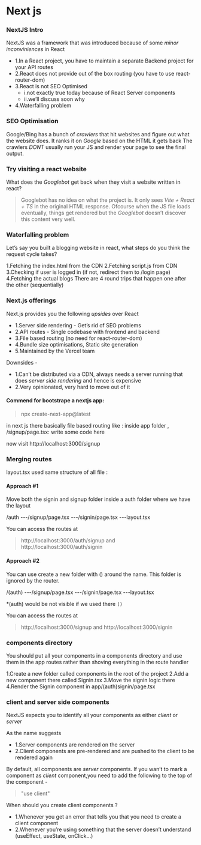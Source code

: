 # Next js

### NextJS Intro

NextJS was a framework that was introduced because of some _minor inconviniences_ in React

- 1.In a React project, you have to maintain a separate Backend project for your API routes
- 2.React does not provide out of the box routing (you have to use react-router-dom)
- 3.React is not SEO Optimised
  - i.not exactly true today because of React Server components
  - ii.we’ll discuss soon why
- 4.Waterfalling problem

### SEO Optimisation

Google/Bing has a bunch of _crawlers_ that hit websites and figure out what the website does.
It ranks it on _Google_ based on the HTML it gets back
The crawlers _DONT_ usually run your JS and render your page to see the final output.

### Try visiting a react website

What does the _Googlebot_ get back when they visit a website written in react?

> Googlebot has no idea on what the project is. It only sees _Vite + React + TS_ in the original HTML response.
> Ofcourse when the JS file loads eventually, things get
> rendered but the _Googlebot_ doesn’t discover this content very well.

### Waterfalling problem

Let’s say you built a blogging website in react, what steps do you think the request cycle takes?

1.Fetching the index.html from the CDN
2.Fetching script.js from CDN
3.Checking if user is logged in (if not, redirect them to /login page)
4.Fetching the actual blogs
There are 4 round trips that happen one after the other (sequentially)

### Next.js offerings

Next.js provides you the following _upsides_ over React

- 1.Server side rendering - Get’s rid of SEO problems
- 2.API routes - Single codebase with frontend and backend
- 3.File based routing (no need for react-router-dom)
- 4.Bundle size optimisations, Static site generation
- 5.Maintained by the Vercel team

Downsides -

- 1.Can’t be distributed via a CDN, always needs a server running that does _server side rendering_ and hence is expensive
- 2.Very opinionated, very hard to move out of it

#### Commend for bootstrape a nextjs app:

> npx create-next-app@latest

in next js there basically file based routing like :
inside app folder , /signup/page.tsx: write some code here

now visit http://localhost:3000/signup

### Merging routes

layout.tsx used same structure of all file :

#### Approach #1

Move both the signin and signup folder inside a auth folder where we have the layout

/auth ---/signup/page.tsx
---/signin/page.tsx
---layout.tsx

You can access the routes at

> http://localhost:3000/auth/signup and
> http://localhost:3000/auth/signin

#### Approach #2

You can use create a new folder with () around the name.
This folder is ignored by the router.

/(auth) ---/signup/page.tsx
---/signin/page.tsx
---layout.tsx

\*(auth) would be not visible if we used there `()`

You can access the routes at

> http://localhost:3000/signup and
> http://localhost:3000/signin

### components directory

You should put all your components in a components directory and use them in the app routes rather than shoving everything in the route handler

1.Create a new folder called components in the root of the project
2.Add a new component there called Signin.tsx
3.Move the signin logic there
4.Render the Signin component in app/(auth)signin/page.tsx

### client and server side components

NextJS expects you to identify all your components as either _client_ or _server_

As the name suggests

- 1.Server components are rendered on the server
- 2.Client components are pre-rendered and are pushed to the client to be rendered again

By default, all components are _server_ components.
If you wan’t to mark a component as _client_ component,you need to add the following to the top of the component -

> "use client"

When should you create client components ?

- 1.Whenever you get an error that tells you that you need to create a client component
- 2.Whenever you’re using something that the server doesn’t understand (useEffect, useState, onClick…)
